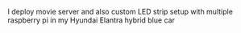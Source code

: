 I deploy movie server and also custom LED strip setup with multiple raspberry pi in my Hyundai Elantra hybrid blue car
